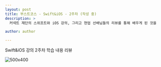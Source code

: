 ```yaml
---
layout: post
title: 부스트코스 - Swift&iOS - 2주차 (작성 중)
description: >
  커넥트 재단의 스위프트와 iOS 강의, 그리고 현업 선배님들의 리뷰를 통해 배우게 된 것을 정리하기 위한 포스팅 입니다.

author: author

---
```


Swift&iOS 강의 2주차 학습 내용 리뷰

![500x400](https://sungwon-choi-29.github.io/assets/img/blog/boostcourse_2.png)
